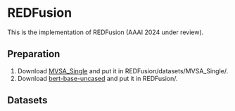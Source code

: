 # REDFusion
This is the implementation of REDFusion (AAAI 2024 under review).
## Preparation
1. Download [MVSA_Single](https://www.kaggle.com/datasets/vincemarcs/mvsasingle) and put it in REDFusion/datasets/MVSA_Single/.
2. Download [bert-base-uncased](https://huggingface.co/bert-base-uncased) and put it in REDFusion/.
## Datasets
